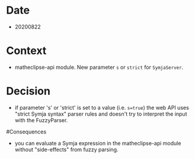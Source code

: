 # Date
- 20200822

# Context
- matheclipse-api module. New parameter `s` or `strict` for `SymjaServer`.

# Decision
- if parameter 's' or 'strict' is set to a value (i.e. `s=true`) the web API uses "strict Symja syntax" parser rules and doesn't try to interpret the input with the FuzzyParser.

#Consequences
- you can evaluate a Symja expression in the matheclipse-api module without "side-effects" from fuzzy parsing.